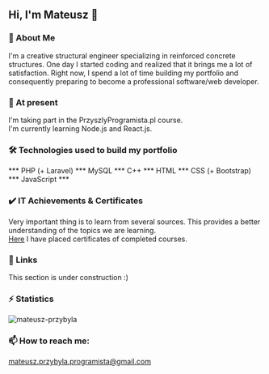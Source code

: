 ## Hi, I'm Mateusz 👋

### 🚀 About Me
I'm a creative structural engineer specializing in reinforced concrete structures. One day I started coding and realized that it brings me a lot of satisfaction.
Right now, I spend a lot of time building my portfolio and consequently preparing to become a professional software/web developer.

### 🌱 At present
I'm taking part in the PrzyszlyProgramista.pl course.\
I'm currently learning Node.js and React.js.

### 🛠 Technologies used to build my portfolio
*** PHP (+ Laravel) *** MySQL *** C++ *** HTML *** CSS (+ Bootstrap) *** JavaScript ***

### ✔️ IT Achievements & Certificates
Very important thing is to learn from several sources. This provides a better understanding of the topics we are learning.\
[Here](https://github.com/mateusz-przybyla/My-Certificates.git) I have placed certificates of completed courses.

### 🔗 Links
This section is under construction :)

### ⚡️ Statistics
<p><img src="https://github-readme-stats.vercel.app/api/top-langs?username=mateusz-przybyla&show_icons=true&theme=dark&title_color=fda5f6&text_color=ffffff&hide_border=true&locale=en&layout=compact" alt="mateusz-przybyla" /></p>

### 📫 How to reach me:
mateusz.przybyla.programista@gmail.com
